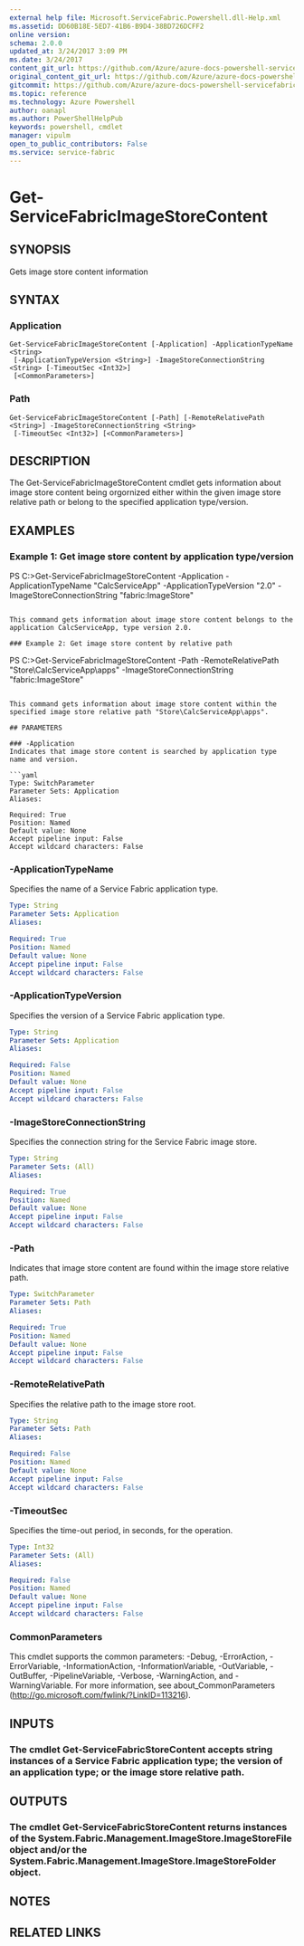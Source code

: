```yaml
---
external help file: Microsoft.ServiceFabric.Powershell.dll-Help.xml
ms.assetid: DD60B18E-5ED7-41B6-B9D4-38BD726DCFF2
online version: 
schema: 2.0.0
updated_at: 3/24/2017 3:09 PM
ms.date: 3/24/2017
content_git_url: https://github.com/Azure/azure-docs-powershell-servicefabric/blob/live/Service-Fabric-cmdlets/ServiceFabric/vlatest/Get-ServiceFabricImageStoreContent.md
original_content_git_url: https://github.com/Azure/azure-docs-powershell-servicefabric/blob/live/Service-Fabric-cmdlets/ServiceFabric/vlatest/Get-ServiceFabricImageStoreContent.md
gitcommit: https://github.com/Azure/azure-docs-powershell-servicefabric/blob/bc0ec5bc26f85fe1bd8f50fdd7441df1ae0fcddb/Service-Fabric-cmdlets/ServiceFabric/vlatest/Get-ServiceFabricImageStoreContent.md
ms.topic: reference
ms.technology: Azure Powershell
author: oanapl
ms.author: PowerShellHelpPub
keywords: powershell, cmdlet
manager: vipulm
open_to_public_contributors: False
ms.service: service-fabric
---
```


# Get-ServiceFabricImageStoreContent

## SYNOPSIS
Gets image store content information

## SYNTAX

### Application
```
Get-ServiceFabricImageStoreContent [-Application] -ApplicationTypeName <String>
 [-ApplicationTypeVersion <String>] -ImageStoreConnectionString <String> [-TimeoutSec <Int32>]
 [<CommonParameters>]
```

### Path
```
Get-ServiceFabricImageStoreContent [-Path] [-RemoteRelativePath <String>] -ImageStoreConnectionString <String>
 [-TimeoutSec <Int32>] [<CommonParameters>]
```

## DESCRIPTION
The Get-ServiceFabricImageStoreContent cmdlet gets information about image store content being orgornized either within the given image store relative path or belong to the specified application type/version.

## EXAMPLES

### Example 1: Get image store content by application type/version

PS C:\>Get-ServiceFabricImageStoreContent -Application -ApplicationTypeName "CalcServiceApp" -ApplicationTypeVersion "2.0" -ImageStoreConnectionString "fabric:ImageStore"
```

This command gets information about image store content belongs to the application CalcServiceApp, type version 2.0.

### Example 2: Get image store content by relative path
```
PS C:\>Get-ServiceFabricImageStoreContent -Path -RemoteRelativePath "Store\CalcServiceApp\apps" -ImageStoreConnectionString "fabric:ImageStore"
```

This command gets information about image store content within the specified image store relative path "Store\CalcServiceApp\apps".

## PARAMETERS

### -Application
Indicates that image store content is searched by application type name and version.

```yaml
Type: SwitchParameter
Parameter Sets: Application
Aliases: 

Required: True
Position: Named
Default value: None
Accept pipeline input: False
Accept wildcard characters: False
```

### -ApplicationTypeName
Specifies the name of a Service Fabric application type.

```yaml
Type: String
Parameter Sets: Application
Aliases: 

Required: True
Position: Named
Default value: None
Accept pipeline input: False
Accept wildcard characters: False
```

### -ApplicationTypeVersion
Specifies the version of a Service Fabric application type.

```yaml
Type: String
Parameter Sets: Application
Aliases: 

Required: False
Position: Named
Default value: None
Accept pipeline input: False
Accept wildcard characters: False
```

### -ImageStoreConnectionString
Specifies the connection string for the Service Fabric image store.

```yaml
Type: String
Parameter Sets: (All)
Aliases: 

Required: True
Position: Named
Default value: None
Accept pipeline input: False
Accept wildcard characters: False
```

### -Path
Indicates that image store content are found within the image store relative path.

```yaml
Type: SwitchParameter
Parameter Sets: Path
Aliases: 

Required: True
Position: Named
Default value: None
Accept pipeline input: False
Accept wildcard characters: False
```

### -RemoteRelativePath
Specifies the relative path to the image store root.

```yaml
Type: String
Parameter Sets: Path
Aliases: 

Required: False
Position: Named
Default value: None
Accept pipeline input: False
Accept wildcard characters: False
```

### -TimeoutSec
Specifies the time-out period, in seconds, for the operation.

```yaml
Type: Int32
Parameter Sets: (All)
Aliases: 

Required: False
Position: Named
Default value: None
Accept pipeline input: False
Accept wildcard characters: False
```

### CommonParameters
This cmdlet supports the common parameters: -Debug, -ErrorAction, -ErrorVariable, -InformationAction, -InformationVariable, -OutVariable, -OutBuffer, -PipelineVariable, -Verbose, -WarningAction, and -WarningVariable. For more information, see about_CommonParameters (http://go.microsoft.com/fwlink/?LinkID=113216).

## INPUTS

### The cmdlet **Get-ServiceFabricStoreContent** accepts string instances of a Service Fabric application type; the version of an application type; or the image store relative path.

## OUTPUTS

### The cmdlet **Get-ServiceFabricStoreContent** returns instances of the  **System.Fabric.Management.ImageStore.ImageStoreFile** object and/or the **System.Fabric.Management.ImageStore.ImageStoreFolder** object.

## NOTES

## RELATED LINKS
